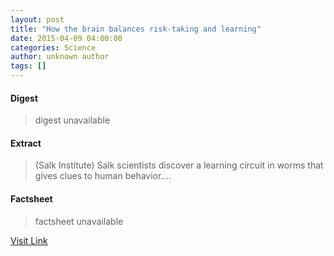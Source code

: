```yaml
---
layout: post
title: "How the brain balances risk-taking and learning"
date: 2015-04-09 04:00:00
categories: Science
author: unknown author
tags: []
---
```



#### Digest
>digest unavailable

#### Extract
>(Salk Institute) Salk scientists discover a learning circuit in worms that gives clues to human behavior....

#### Factsheet
>factsheet unavailable

[Visit Link](http://www.eurekalert.org/pub_releases/2015-04/si-htb040315.php)


